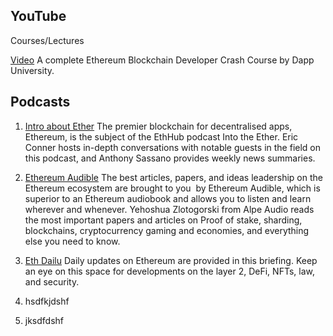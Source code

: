 
## YouTube

Courses/Lectures

[Video](https://youtube.com/playlist?list=PLS5SEs8ZftgXlCGXNfzKdq7nGBcIaVOdN) A complete Ethereum Blockchain Developer Crash Course by Dapp University.



## Podcasts

1. [Intro about Ether](https://www.feedspot.com/infiniterss.php?_src=feed_title&followfeedid=5048521&q=site:https%3A%2F%2Fintotheether.libsyn.com%2Frss) The premier blockchain for decentralised apps, Ethereum, is the subject of the EthHub podcast Into the Ether. Eric Conner hosts in-depth conversations with notable guests in the field on this podcast, and Anthony Sassano provides weekly news summaries.  

2. [Ethereum Audible](https://podcasts.google.com/feed/aHR0cHM6Ly9hbmNob3IuZm0vcy83MDE0NTRiOC9wb2RjYXN0L3Jzcw) The best articles, papers, and ideas leadership on the Ethereum ecosystem are brought to you  by Ethereum Audible, which is superior to an Ethereum audiobook and allows you to listen and learn wherever and whenever.
Yehoshua Zlotogorski from Alpe Audio reads the most important papers and articles on Proof of stake, sharding, blockchains, cryptocurrency gaming and economies, and everything else you need to know.

3. [Eth Dailu](https://podcasts.google.com/feed/aHR0cHM6Ly9ldGhlcmV1bS5saWJzeW4uY29tL3Jzcw) Daily updates on Ethereum are provided in this briefing. Keep an eye on this space for developments on the  layer 2, DeFi, NFTs, law, and security.

4. hsdfkjdshf 

5. jksdfdshf